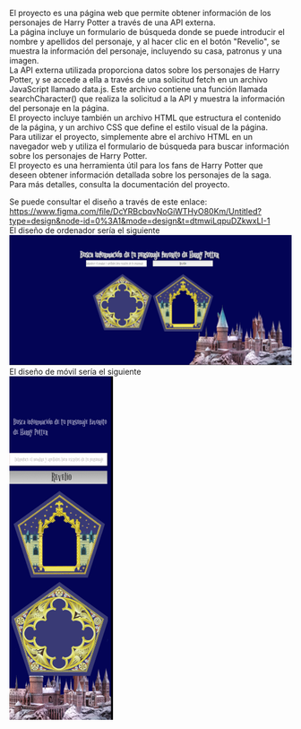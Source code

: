 El proyecto es una página web que permite obtener información de los personajes de Harry Potter a través de una API externa.<br>
La página incluye un formulario de búsqueda donde se puede introducir el nombre y apellidos del personaje, y al hacer clic en el botón "Revelio", se muestra la información del personaje, incluyendo su casa, patronus y una imagen.<br>
La API externa utilizada proporciona datos sobre los personajes de Harry Potter, y se accede a ella a través de una solicitud fetch en un archivo JavaScript llamado data.js. Este archivo contiene una función llamada searchCharacter() que realiza la solicitud a la API y muestra la información del personaje en la página.<br>
El proyecto incluye también un archivo HTML que estructura el contenido de la página, y un archivo CSS que define el estilo visual de la página.<br>
Para utilizar el proyecto, simplemente abre el archivo HTML en un navegador web y utiliza el formulario de búsqueda para buscar información sobre los personajes de Harry Potter.<br>
El proyecto es una herramienta útil para los fans de Harry Potter que deseen obtener información detallada sobre los personajes de la saga.<br>
Para más detalles, consulta la documentación del proyecto.

Se puede consultar el diseño a través de este enlace: https://www.figma.com/file/DcYRBcbqvNoGiWTHyO80Km/Untitled?type=design&node-id=0%3A1&mode=design&t=dtmwiLqpuDZkwxLI-1
<br>
El diseño de ordenador sería el siguiente<br>
![Versión ordenador](./img/version-ordenador.png)
<br>
El diseño de móvil sería el siguiente<br>
![Versión móvil](./img/version-movil.png)
